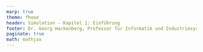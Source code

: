 ```yaml
---
marp: true
theme: fhooe
header: Simulation - Kapitel 1: Einführung
footer: Dr. Georg Hackenberg, Professor für Informatik und Industriesysteme
paginate: true
math: mathjax
---
```


